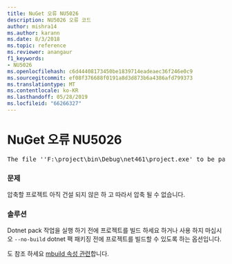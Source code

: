 ```yaml
---
title: NuGet 오류 NU5026
description: NU5026 오류 코드
author: mishra14
ms.author: karann
ms.date: 8/3/2018
ms.topic: reference
ms.reviewer: anangaur
f1_keywords:
- NU5026
ms.openlocfilehash: c6d44408173450be1839714eadeaec36f246e0c9
ms.sourcegitcommit: ef08f376688f0191a8d3d873b6a4386afd799373
ms.translationtype: MT
ms.contentlocale: ko-KR
ms.lasthandoff: 05/28/2019
ms.locfileid: "66266327"
---
```

# <a name="nuget-error-nu5026"></a>NuGet 오류 NU5026
<pre>The file ''F:\project\bin\Debug\net461\project.exe' to be packed was not found on disk.</pre>

### <a name="issue"></a>문제

압축할 프로젝트 아직 건설 되지 않은 하 고 따라서 압축 될 수 없습니다.


### <a name="solution"></a>솔루션

Dotnet pack 작업을 실행 하기 전에 프로젝트를 빌드 하세요 하거나 사용 하지 마십시오 `--no-build` dotnet 팩 패키징 전에 프로젝트를 빌드할 수 있도록 하는 옵션입니다.

도 참조 하세요 [mbuild 속성 관련](../msbuild-targets.md#output-assemblies)합니다.

